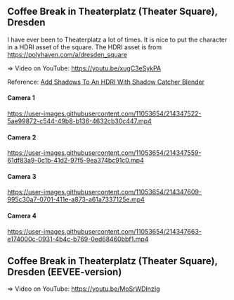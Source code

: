 ## Coffee Break in Theaterplatz (Theater Square), Dresden

I have ever been to Theaterplatz a lot of times. It is nice to put the character in a HDRI asset of the square. The HDRI asset is from https://polyhaven.com/a/dresden_square

=> Video on YouTube: https://youtu.be/xugC3eSykPA

Reference: [Add Shadows To An HDRI With Shadow Catcher Blender](https://www.youtube.com/watch?v=KBCZBsV-GbA)

#### Camera 1

https://user-images.githubusercontent.com/11053654/214347522-5ae99872-c544-49b8-b136-4632cb30c447.mp4

#### Camera 2

https://user-images.githubusercontent.com/11053654/214347559-61df83a9-0c1b-41d2-97f5-9ea374bc91c0.mp4

#### Camera 3

https://user-images.githubusercontent.com/11053654/214347609-995c30a7-0701-411e-a873-a61a7337125e.mp4

#### Camera 4

https://user-images.githubusercontent.com/11053654/214347663-e174000c-0931-4b4c-b769-0ed68460bbf1.mp4

## Coffee Break in Theaterplatz (Theater Square), Dresden (EEVEE-version)

=> Video on YouTube: https://youtu.be/MoSrWDInzIg
